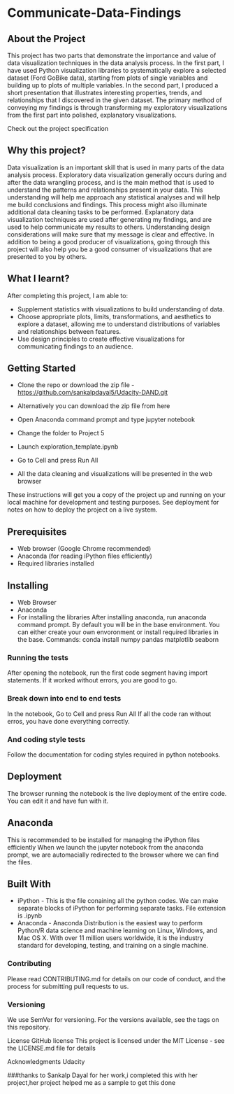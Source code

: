 # Communicate-Data-Findings

## About the Project
This project has two parts that demonstrate the importance and value of data visualization techniques in the data analysis process. In the first part, I have used Python visualization libraries to systematically explore a selected dataset (Ford GoBike data), starting from plots of single variables and building up to plots of multiple variables. In the second part, I produced a short presentation that illustrates interesting properties, trends, and relationships that I discovered in the given dataset. The primary method of conveying my findings is through transforming my exploratory visualizations from the first part into polished, explanatory visualizations.

Check out the project specification

## Why this project?
Data visualization is an important skill that is used in many parts of the data analysis process.
Exploratory data visualization generally occurs during and after the data wrangling process, and is the main method that is used to understand the patterns and relationships present in your data. This understanding will help me approach any statistical analyses and will help me build conclusions and findings. This process might also illuminate additional data cleaning tasks to be performed.
Explanatory data visualization techniques are used after generating my findings, and are used to help communicate my results to others. Understanding design considerations will make sure that my message is clear and effective. In addition to being a good producer of visualizations, going through this project will also help you be a good consumer of visualizations that are presented to you by others.

## What I learnt?
After completing this project, I am able to:

* Supplement statistics with visualizations to build understanding of data.
* Choose appropriate plots, limits, transformations, and aesthetics to explore a dataset, allowing me to understand distributions of variables and relationships between features.
* Use design principles to create effective visualizations for communicating findings to an audience.
## Getting Started
* Clone the repo or download the zip file - https://github.com/sankalpdayal5/Udacity-DAND.git

* Alternatively you can download the zip file from here

* Open Anaconda command prompt and type jupyter notebook

* Change the folder to Project 5

* Launch exploration_template.ipynb

* Go to Cell and press Run All

* All the data cleaning and visualizations will be presented in the web browser

These instructions will get you a copy of the project up and running on your local machine for development and testing purposes. See deployment for notes on how to deploy the project on a live system.

## Prerequisites
* Web browser (Google Chrome recommended)
* Anaconda (for reading iPython files efficiently)
* Required libraries installed
##  Installing
* Web Browser
* Anaconda
* For installing the libraries After installing anaconda, run anaconda command prompt. By default you will be in the base environment. You can either create your own envoronment or install required libraries in the base. Commands: conda install numpy pandas matplotlib seaborn
### Running the tests
After opening the notebook, run the first code segment having import statements. If it worked without errors, you are good to go.

### Break down into end to end tests
In the notebook, Go to Cell and press Run All If all the code ran without erros, you have done everything correctly.

### And coding style tests
Follow the documentation for coding styles required in python notebooks.

## Deployment
The browser running the notebook is the live deployment of the entire code. You can edit it and have fun with it.

## Anaconda
This is recommended to be installed for managing the iPython files efficiently When we launch the jupyter notebook from the anaconda prompt, we are automacially redirected to the browser where we can find the files.

## Built With
* iPython - This is the file conaining all the python codes. We can make separate blocks of iPython for performing separate tasks. File extension is .ipynb
* Anaconda - Anaconda Distribution is the easiest way to perform Python/R data science and machine learning on Linux, Windows, and Mac OS X. With over 11 million users worldwide, it is the industry standard for developing, testing, and training on a single machine.
### Contributing
Please read CONTRIBUTING.md for details on our code of conduct, and the process for submitting pull requests to us.

### Versioning
We use SemVer for versioning. For the versions available, see the tags on this repository.
 
License
GitHub license This project is licensed under the MIT License - see the LICENSE.md file for details

Acknowledgments
Udacity
 
 ###thanks to Sankalp Dayal for her work,i completed this with her project,her project helped me as a sample to get this done
